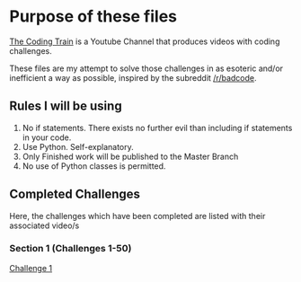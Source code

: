 # Purpose of these files

[The Coding Train](https://www.youtube.com/channel/UCvjgXvBlbQiydffZU7m1_aw) is a Youtube Channel that produces videos with coding challenges.

These files are my attempt to solve those challenges in as esoteric and/or inefficient a way as possible, inspired by the subreddit [/r/badcode](https://reddit.com/r/badcode).

## Rules I will be using

1. No if statements. There exists no further evil than including if statements in your code.
2. Use Python. Self-explanatory.
3. Only Finished work will be published to the Master Branch
4. No use of Python classes is permitted.

## Completed Challenges

Here, the challenges which have been completed are listed with their associated video/s

### Section 1 (Challenges 1-50)
[Challenge 1](https://youtu.be/17WoOqgXsRM)
